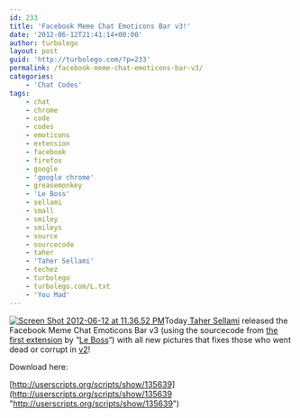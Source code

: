 ```yaml
---
id: 233
title: 'Facebook Meme Chat Emoticons Bar v3!'
date: '2012-06-12T21:41:14+00:00'
author: turbolego
layout: post
guid: 'http://turbolego.com/?p=233'
permalink: /facebook-meme-chat-emoticons-bar-v3/
categories:
    - 'Chat Codes'
tags:
    - chat
    - chrome
    - code
    - codes
    - emoticons
    - extension
    - facebook
    - firefox
    - google
    - 'google chrome'
    - greasemonkey
    - 'Le Boss'
    - sellami
    - small
    - smiley
    - smileys
    - source
    - sourcecode
    - taher
    - 'Taher Sellami'
    - techez
    - turbolego
    - turbolego.com/L.txt
    - 'You Mad'
---
```


[![](https://turbolego.com/wp-content/uploads/2012/06/Screen-Shot-2012-06-12-at-11.36.52-PM.png "Screen Shot 2012-06-12 at 11.36.52 PM")](https://turbolego.com/wp-content/uploads/2012/06/Screen-Shot-2012-06-12-at-11.36.52-PM.png)Today[ Taher Sellami](http://www.facebook.com/tunisien7 "http://www.facebook.com/tunisien7") released the Facebook Meme Chat Emoticons Bar v3 (using the sourcecode from [the first extension](http://userscripts.org/scripts/show/122827 "http://userscripts.org/scripts/show/122827") by “[Le Boss](http://www.facebook.com/theztech "http://www.facebook.com/theztech")“) with all new pictures that fixes those who went dead or corrupt in [v2](https://turbolego.com/extension-update/ "https://turbolego.com/extension-update/")!

Download here:

[http://userscripts.org/scripts/show/135639](http://userscripts.org/scripts/show/135639 "http://userscripts.org/scripts/show/135639")
